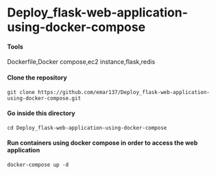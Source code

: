 # Deploy_flask-web-application-using-docker-compose
#### Tools 
Dockerfile,Docker compose,ec2 instance,flask,redis
#### Clone the repository
```
git clone https://github.com/emar137/Deploy_flask-web-application-using-docker-compose.git
```
#### Go inside this directory
```
cd Deploy_flask-web-application-using-docker-compose
```
#### Run containers using docker compose  in order to access the web application
```
docker-compose up -d
```
